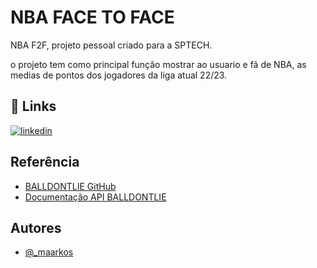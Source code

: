
# NBA FACE TO FACE

NBA F2F, projeto pessoal criado para a SPTECH. 

o projeto tem como principal função mostrar ao usuario e fã de NBA, as medias de pontos dos jogadores da liga atual 22/23.


## 🔗 Links
[![linkedin](https://img.shields.io/badge/linkedin-0A66C2?style=for-the-badge&logo=linkedin&logoColor=white)](https://www.linkedin.com/in/marcos-trajano//)



## Referência

 - [BALLDONTLIE GitHub](https://github.com/ynnadkrap/balldontlie)
 - [Documentação API BALLDONTLIE](https://www.balldontlie.io/home.html#introduction)



## Autores

- [@_maarkos](https://github.com/trajanomarcos)